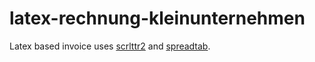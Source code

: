 # latex-rechnung-kleinunternehmen

Latex based invoice uses [scrlttr2](https://www.ctan.org/pkg/scrlttr2?lang=de) and [spreadtab](https://ctan.org/pkg/spreadtab).
